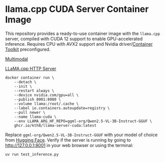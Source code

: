 # llama.cpp CUDA Server Container Image

This repository provides a ready-to-use container image with the `llama.cpp` server, compiled with CUDA 12 support to enable GPU-accelerated inference. Requires CPU with AVX2 support and Nvidia driver/[Container Toolkit](https://podman-desktop.io/docs/podman/gpu) preconfigured.

[Multimodal](https://github.com/ggml-org/llama.cpp/blob/master/docs/multimodal.md)

[LLaMA.cpp HTTP Server](https://github.com/ggml-org/llama.cpp/tree/master/tools/server)
```
docker container run \
    --detach \
    --init \
    --restart always \
    --device nvidia.com/gpu=all \
    --publish 8001:8080 \
    --volume llama:/root/.cache \
    --label io.containers.autoupdate=registry \
    --pull newer \
    --name llama-cuda \
    --env LLAMA_ARG_HF_REPO=ggml-org/Qwen2.5-VL-3B-Instruct-GGUF \
    ghcr.io/kth8/llama-server-cuda:latest
```
Replace `ggml-org/Qwen2.5-VL-3B-Instruct-GGUF` with your model of choice from [Hugging Face](https://huggingface.co/). Verify if the server is running by going to http://127.0.0.1:8001 in your web browser or using the terminal:
```
uv run test_inference.py
```
